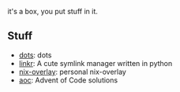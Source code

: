 it's a box, you put stuff in it.

## Stuff

- [dots](./dots/README.md): dots
- [linkr](./linkr/README.md): A cute symlink manager written in python
- [nix-overlay](./nix-overlay/README.md): personal nix-overlay
- [aoc](./aoc/README.md): Advent of Code solutions
